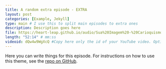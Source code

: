 ```yaml
---
title: A random extra episode - EXTRA
layout: post
categories: [Example, Jekyll]
type: main # I use this to split main episodes to extra ones
description: Description goes here
file: https://heart-leap.github.io/audio/Sua%20Imagem%20-%20Carioquismo%20Cultural%2008-71X0Xjz_B6o.webm #Link to your .mp3 file
length: "52:14" # mm:ss
videoid: dQw4w9WgXcQ #Copy here only the id of your YouTube video. Optional
---
```


Here you can write things for this episode.
For instructions on how to use this theme, see the [repo on GitHub](https://github.com/PandaSekh/Jekyll-Podcaster).